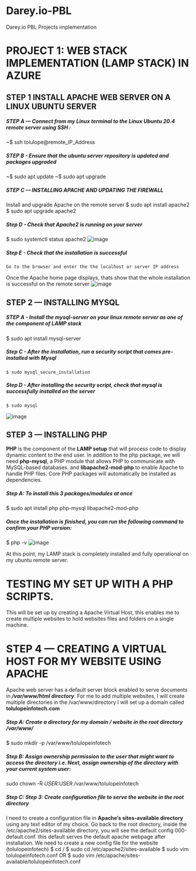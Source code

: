 # Darey.io-PBL
Darey.io PBL Projects implementation


# PROJECT 1: WEB STACK IMPLEMENTATION (LAMP STACK) IN AZURE 

## STEP 1 INSTALL APACHE WEB SERVER ON A LINUX UBUNTU SERVER

   ##### STEP A — Connect from my Linux terminal to the Linux Ubuntu 20.4 remote server using SSH : 
~$ ssh tolulope@remote_IP_Address

##### STEP B - Ensure that the ubuntu server repository is updated and packages upgraded
~$ sudo apt update
~$ sudo apt upgrade

##### STEP C — INSTALLING APACHE AND UPDATING THE FIREWALL
Install and upgrade Apache on the remote server
$ sudo apt install apache2
$ sudo apt upgrade apache2

##### Step D - Check that Apache2 is running on your server
$ sudo systemctl status apache2
![image](https://user-images.githubusercontent.com/56724044/127899991-f6ffa41f-405d-49b3-80ea-657da17d5a8c.png)

##### Step E - Check that the installation is successful
	Go to the browser and enter the the localhost or server IP address
Once the Apache home page displays, thats show that the whole installation is successful on the remote server
![image](https://user-images.githubusercontent.com/56724044/127900667-9f2836af-bd99-4889-ac6a-eddbf5b21046.png)


## STEP 2 — INSTALLING MYSQL

##### STEP A - Install the mysql-server on your linux remote server as one of the component of LAMP stack
$ sudo apt install mysql-server

##### Step C - After the installation, run a security script that comes pre-installed with Mysql
	$ sudo mysql_secure_installation
##### Step D - After installing the security script, check that mysql is successfully installed on the server
	$ sudo mysql
![image](https://user-images.githubusercontent.com/56724044/127902121-de3b75de-fe54-4c8a-b71c-60755b3b9467.png)

## STEP 3 — INSTALLING PHP
**PHP** is the component of the **LAMP setup** that will process code to display dynamic content to the end user. In addition to the php package, we will need **php-mysql**, a PHP module that allows PHP to communicate with MySQL-based databases. and **libapache2-mod-php** to enable Apache to handle PHP files. Core PHP packages will automatically be installed as dependencies.

##### Step A: To install this 3 packages/modules at once
$ sudo apt install php php-mysql libapache2-mod-php

##### Once the installation is finished, you can run the following command to confirm your PHP version:
$ php -v
![image](https://user-images.githubusercontent.com/56724044/127903387-5320fa22-3297-4b66-870c-4b82d1d95e68.png)

At this point, my LAMP stack is completely installed and fully operational on my ubuntu remote server.


# TESTING MY SET UP WITH A PHP SCRIPTS.
This will be set up by creating a Apache Virtual Host, this enables me to create multiple websites to hold websites files and folders on a single machine.

# STEP 4 — CREATING A VIRTUAL HOST FOR MY WEBSITE USING APACHE
Apache web server has a default server block enabled to serve documents in **_/var/www/html directory_**. For me to add multiple websites, I will create multiple directories in the /var/www/directory
I will set up a domain called **tolulopeinfotech.com**

##### Step A: Create a directory for my domain / website in the root directory /var/www/
$ sudo mkdir -p /var/www/tolulopeinfotech

##### Step B: Assign ownership permission to the user that might want to access the directory i.e. Next, assign ownership of the directory with your current system user:
sudo chown -R $USER:$USER /var/www/tolulopeinfotech

##### Step C: Step 3: Create configuration file to serve the website in the root directory
I need to create a configuration file in **Apache’s sites-available directory** using any text editor of my choice. 
Go back to the root directory, inside the /etc/apache2/sites-available directory, you will see the default config 000-default.conf. this default serves the default apache webpage after installation. We need to create a new config file for the website (tolulopeinfotech) 
$ cd /
$ sudo cd /etc/apache2/sites-available
$ sudo vim tolulopeinfotech.conf    OR
$ sudo vim  /etc/apache/sites-available/tolulopeinfotech.conf









